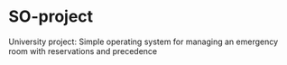 # SO-project
University project: Simple operating system for managing an emergency room with reservations and precedence
